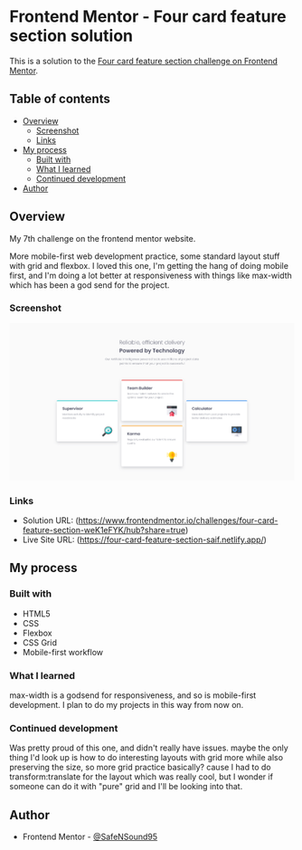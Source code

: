 # Frontend Mentor - Four card feature section solution

This is a solution to the [Four card feature section challenge on Frontend Mentor](https://www.frontendmentor.io/challenges/four-card-feature-section-weK1eFYK).

## Table of contents

- [Overview](#overview)
  - [Screenshot](#screenshot)
  - [Links](#links)
- [My process](#my-process)
  - [Built with](#built-with)
  - [What I learned](#what-i-learned)
  - [Continued development](#continued-development)
- [Author](#author)

## Overview

My 7th challenge on the frontend mentor website.

More mobile-first web development practice, some standard layout stuff with grid and flexbox.
I loved this one, I'm getting the hang of doing mobile first, and I'm doing a lot better at responsiveness with things like max-width which has been a god send for the project.

### Screenshot

![](images/Screenshot-2023-09-21-Frontend-Mentor-Four-card-feature-section.png)

### Links

- Solution URL: (https://www.frontendmentor.io/challenges/four-card-feature-section-weK1eFYK/hub?share=true)
- Live Site URL: (https://four-card-feature-section-saif.netlify.app/)

## My process

### Built with

- HTML5
- CSS
- Flexbox
- CSS Grid
- Mobile-first workflow

### What I learned

max-width is a godsend for responsiveness, and so is mobile-first development.
I plan to do my projects in this way from now on.

### Continued development

Was pretty proud of this one, and didn't really have issues.
maybe the only thing I'd look up is how to do interesting layouts with grid more while also preserving the size, so more grid practice basically? cause I had to do transform:translate for the layout which was really cool, but I wonder if someone can do it with "pure" grid and I'll be looking into that.

## Author

- Frontend Mentor - [@SafeNSound95](https://www.frontendmentor.io/profile/SafeNSound95)
